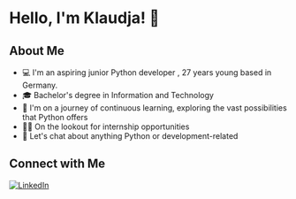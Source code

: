 # Hello, I'm Klaudja! 👋
## About Me
 


- 💻 I'm an aspiring junior Python developer , 27 years young based in Germany.
- 🎓 Bachelor's degree in Information and Technology
- 🌱 I'm on a journey of continuous learning, exploring the vast possibilities that Python offers
- 👨‍💻 On the lookout for internship opportunities
- 💬 Let's chat about anything Python or development-related



## Connect with Me
[![LinkedIn](https://img.shields.io/badge/LinkedIn-Connect-blue)](https://www.linkedin.com/in/klaudja-dejeli-pythondev/)

